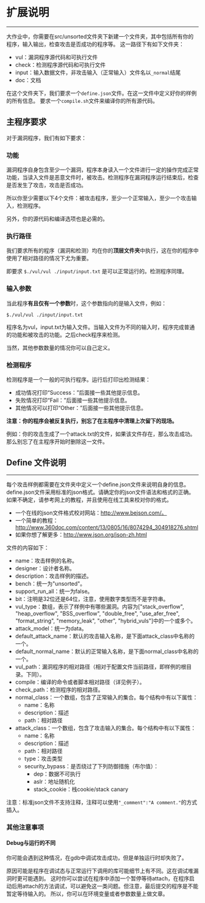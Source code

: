 # 扩展说明

---

大作业中，你需要在src/unsorted文件夹下新建一个文件夹，其中包括所有你的程序，输入输出，检查攻击是否成功的程序等。
这一路径下有如下文件夹：
+ vul：漏洞程序源代码和可执行文件
+ check：检测程序源代码和可执行文件
+ input：输入数据文件，非攻击输入（正常输入）文件名以`_normal`结尾
+ doc：文档


在这个文件夹下，我们要求一个`define.json`文件。在这一文件中定义好你的样例的所有信息。
要求一个`compile.sh`文件来编译你的所有源代码。


## 主程序要求

对于漏洞程序，我们有如下要求：

### 功能

漏洞程序自身包含至少一个漏洞，程序本身读入一个文件进行一定的操作完成正常功能，当读入文件是恶意文件时，被攻击。检测程序在漏洞程序运行结束后，检查是否发生了攻击，攻击是否成功。

所以你至少需要以下4个文件：被攻击程序，至少一个正常输入，至少一个攻击输入，检测程序。

另外，你的源代码和编译选项也是必需的。

### 执行路径

我们要求所有的程序（漏洞和检测）均在你的**顶层文件夹**中执行，这在你的程序中使用了相对路径的情况下尤为重要。

即要求
```$./vul/vul ./input/input.txt```
是可以正常运行的。检测程序同理。

### 输入参数

当此程序**有且仅有一个参数**时，这个参数指向的是输入文件，例如：

```$./vul/vul ./input/input.txt```

程序名为vul，input.txt为输入文件。当输入文件为不同的输入时，程序完成普通的功能和被攻击的功能。之后check程序来检测。

当然，其他参数数量的情况你可以自己定义。

### 检测程序

检测程序是一个一般的可执行程序。运行后打印出检测结果：

+ 成功情况打印“Success：”后面接一些其他提示信息。
+ 失败情况打印“Fail：”后面接一些其他提示信息。
+ 其他情况可以打印“Other：”后面接一些其他提示信息。

**注意：你的程序会被反复执行，别忘了在主程序中清理上次留下的现场。**

例如：你的攻击生成了一个attack.txt的文件，如果该文件存在，那么攻击成功。那么别忘了在主程序开始时删除这一文件。


## Define 文件说明

---

每个攻击样例都需要在文件夹中定义一个define.json文件来说明自身的信息。define.json文件采用标准的json格式。请确定你的json文件语法和格式的正确。如果不确定，请参考网上的教程，并且使用在线工具来校对你的格式。

+ 一个在线的json文件格式校对网站：http://www.bejson.com/。
+ 一个简单的教程：http://www.360doc.com/content/13/0805/16/8074294_304918276.shtml
+ 如果你想了解更多：http://www.json.org/json-zh.html

文件的内容如下：

+ name：攻击样例的名称。
+ designer：设计者名称。
+ description：攻击样例的描述。
+ bench：统一为"unsorted"。
+ support_run_all：统一为false。
+ bit：注明是32位还是64位，注意，使用数字类型而不是字符串。
+ vul_type：数组，表示了样例中有哪些漏洞。内容为["stack_overflow", "heap_overflow", "BSS_overflow", "double_free", "use_afer_free", "format_string", "memory_leak", "other", "hybrid_vuls"]中的一个或多个。
+ attack_model：统一为data。
+ default_attack_name：默认的攻击输入名称，是下面attack_class中名称的一个。
+ default_normal_name：默认的正常输入名称，是下面normal_class中名称的一个。
+ vul_path：漏洞程序的相对路径（相对于配置文件当前路径，即样例的根目录。下同）。
+ compile：编译的命令或者脚本相对路径（详见例子）。
+ check_path：检测程序的相对路径。
+ normal_class：一个数组，包含了正常输入的集合。每个结构中有以下属性：
    + name：名称
    + description：描述
    + path：相对路径
+ attack_class：一个数组，包含了攻击输入的集合。每个结构中有以下属性：
    + name：名称
    + description：描述
    + path：相对路径
    + type：攻击类型
    + security_bypass：是否绕过了下列防御措施（布尔值）：
        + dep：数据不可执行
        + aslr：地址随机化
        + stack_cookie：栈cookie/stack canary
        
注意：标准json文件不支持注释，注释可以使用`"_comment":"A comment."`的方式插入。

### 其他注意事项

#### Debug与运行的不同

你可能会遇到这种情况，在gdb中调试攻击成功，但是单独运行时却失败了。

原因可能是程序在调试态与正常运行下调用的库可能细节上有不同。这在调试堆漏洞时更可能遇到。
这时你可以尝试在程序中添加一个暂停等待attach，在程序启动后用attach的方法调试，可以避免这一类问题。但注意，最后提交的程序是不能暂定等待输入的。
所以，你可以在环境变量或者参数数量上做文章。
